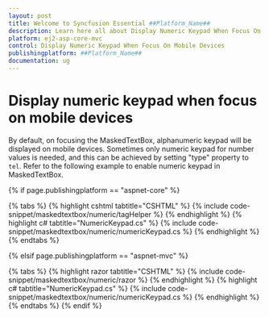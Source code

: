 ```yaml
---
layout: post
title: Welcome to Syncfusion Essential ##Platform_Name##
description: Learn here all about Display Numeric Keypad When Focus On Mobile Devices of Syncfusion Essential ##Platform_Name## widgets based on HTML5 and jQuery.
platform: ej2-asp-core-mvc
control: Display Numeric Keypad When Focus On Mobile Devices
publishingplatform: ##Platform_Name##
documentation: ug
---
```


# Display numeric keypad when focus on mobile devices

By default, on focusing the MaskedTextBox, alphanumeric keypad will be displayed on
mobile devices. Sometimes only numeric keypad for number
values is needed, and this can be achieved by setting "type" property to `tel`.
Refer to the following example to enable numeric keypad in MaskedTextBox.

{% if page.publishingplatform == "aspnet-core" %}

{% tabs %}
{% highlight cshtml tabtitle="CSHTML" %}
{% include code-snippet/maskedtextbox/numeric/tagHelper %}
{% endhighlight %}
{% highlight c# tabtitle="NumericKeypad.cs" %}
{% include code-snippet/maskedtextbox/numeric/numericKeypad.cs %}
{% endhighlight %}
{% endtabs %}

{% elsif page.publishingplatform == "aspnet-mvc" %}

{% tabs %}
{% highlight razor tabtitle="CSHTML" %}
{% include code-snippet/maskedtextbox/numeric/razor %}
{% endhighlight %}
{% highlight c# tabtitle="NumericKeypad.cs" %}
{% include code-snippet/maskedtextbox/numeric/numericKeypad.cs %}
{% endhighlight %}
{% endtabs %}
{% endif %}


